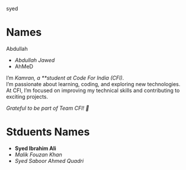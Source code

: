 syed
# Names
 Abdullah
- *Abdullah Jawed*
- AhMeD 

I’m *Kamran, a **student at Code For India (CFI)*.  
I’m passionate about learning, coding, and exploring new technologies.  
At CFI, I’m focused on improving my technical skills and contributing to exciting projects.  

*Grateful to be part of Team CFI! 🚀*
# Stduents Names
- **Syed Ibrahim Ali**
- *Malik Fouzan Khan*
- *Syed Saboor Ahmed Quadri*

